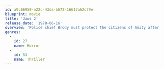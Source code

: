 ```yaml
---
id: a9c66959-e22c-43da-b672-16613a62c79e
blueprint: movie
title: 'Jaws 2'
release_date: '1978-06-16'
overview: 'Police chief Brody must protect the citizens of Amity after a second monstrous shark begins terrorizing the waters.'
genres:
  -
    id: 27
    name: Horror
  -
    id: 53
    name: Thriller
---
```

